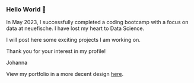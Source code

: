 ### Hello World 👋

In May 2023, I successfully completed a coding bootcamp with a focus on data at neuefische. I have lost my heart to Data Science.

I will post here some exciting projects I am working on.

Thank you for your interest in my profile!

Johanna

View my portfolio in a more decent design [here](https://scheinmensch.github.io/).
